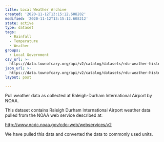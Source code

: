 ```yaml
---
title: Local Weather Archive
created: '2020-11-12T13:15:12.608202'
modified: '2020-11-12T13:15:12.608212'
state: active
type: dataset
tags:
  - Rainfall
  - Temperature
  - Weather
groups:
  - Local Government
csv_url: >-
  https://data.townofcary.org/api/v2/catalog/datasets/rdu-weather-history/exports/csv
json_url: >-
  https://data.townofcary.org/api/v2/catalog/datasets/rdu-weather-history/exports/json
layout: post

---
```

<p>Pull weather data as collected at Raleigh-Durham International Airport by NOAA.</p><p>This dataset contains Raleigh Durham International Airport weather data pulled from the NOAA web service described at:</p><p><a href="http://www.ncdc.noaa.gov/cdo-web/webservices/v2">http://www.ncdc.noaa.gov/cdo-web/webservices/v2</a></p><p>We have pulled this data and converted the data to commonly used units. </p>
